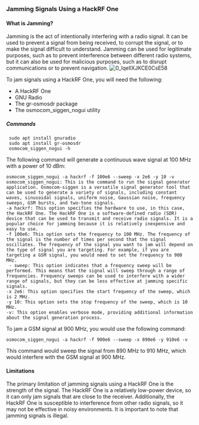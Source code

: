 ### Jamming Signals Using a HackRF One

#### What is Jamming?

Jamming is the act of intentionally interfering with a radio signal. It can be used to prevent a signal from being received, to corrupt the signal, or to make the signal difficult to understand. Jamming can be used for legitimate purposes, such as to prevent interference between different radio systems, but it can also be used for malicious purposes, such as to disrupt communications or to prevent navigation.
![0_lqeIlXJKCE0CsE58](https://github.com/user-attachments/assets/cbafe2f1-3dc8-46ff-9cdd-66170930137f)


To jam signals using a HackRF One, you will need the following:
- A HackRF One
- GNU Radio
- The gr-osmosdr package
- The osmocom_siggen_nogui utility

##### Commands
```
 sudo apt install gnuradio
 sudo apt install gr-osmosdr
 osmocom_siggen_nogui -h
```

The following command will generate a continuous wave signal at 100 MHz with a power of 10 dBm:

```
osmocom_siggen_nogui -a hackrf -f 100e6 --sweep -x 2e6 -y 10 -v
osmocom_siggen_nogui: This is the command to run the signal generator application. Osmocom-siggen is a versatile signal generator tool that can be used to generate a variety of signals, including constant waves, sinusoidal signals, uniform noise, Gaussian noise, frequency sweeps, GSM bursts, and two-tone signals.
-a hackrf: This option specifies the hardware to use, in this case, the HackRF One. The HackRF One is a software-defined radio (SDR) device that can be used to transmit and receive radio signals. It is a popular choice for jamming because it is relatively inexpensive and easy to use.
-f 100e6: This option sets the frequency to 100 MHz. The frequency of the signal is the number of times per second that the signal oscillates. The frequency of the signal you want to jam will depend on the type of signal you are targeting. For example, if you are targeting a GSM signal, you would need to set the frequency to 900 MHz.
 - sweep: This option indicates that a frequency sweep will be performed. This means that the signal will sweep through a range of frequencies. Frequency sweeps can be used to interfere with a wider range of signals, but they can be less effective at jamming specific signals.
-x 2e6: This option specifies the start frequency of the sweep, which is 2 MHz.
-y 10: This option sets the stop frequency of the sweep, which is 10 MHz.
-v: This option enables verbose mode, providing additional information about the signal generation process.
```

To jam a GSM signal at 900 MHz, you would use the following command:
```
osmocom_siggen_nogui -a hackrf -f 900e6 --sweep -x 890e6 -y 910e6 -v
```


This command would sweep the signal from 890 MHz to 910 MHz, which would interfere with the GSM signal at 900 MHz.

#### Limitations

The primary limitation of jamming signals using a HackRF One is the strength of the signal. The HackRF One is a relatively low-power device, so it can only jam signals that are close to the receiver. Additionally, the HackRF One is susceptible to interference from other radio signals, so it may not be effective in noisy environments. It is important to note that jamming signals is illegal.
